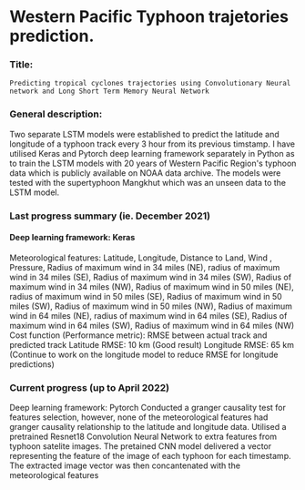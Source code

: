 # Western Pacific Typhoon trajetories prediction. 
### Title: 
```
Predicting tropical cyclones trajectories using Convolutionary Neural network and Long Short Term Memory Neural Network 
```

### General description: 

Two separate LSTM models were established to predict the latitude and longitude of a typhoon track every 3 hour from its previous timstamp. I have utilised Keras and Pytorch deep learning framework separately in Python as to train the LSTM models with 20 years of Western Pacific Region's typhoon data which is publicly available on NOAA data archive. The models were tested with the supertyphoon Mangkhut which was an unseen data to the LSTM model.


### Last progress summary (ie. December 2021)
#### Deep learning framework: Keras
Meteorological features: Latitude, Longitude, Distance to Land, Wind , Pressure, Radius of maximum wind in 34 miles (NE), radius of maximum wind in 34 miles (SE), Radius of maximum wind in 34 miles (SW), Radius of maximum wind in 34 miles (NW), Radius of maximum wind in 50 miles (NE), radius of maximum wind in 50 miles (SE), Radius of maximum wind in 50 miles (SW), Radius of maximum wind in 50 miles (NW), Radius of maximum wind in 64 miles (NE), radius of maximum wind in 64 miles (SE), Radius of maximum wind in 64 miles (SW), Radius of maximum wind in 64 miles (NW)
Cost function (Performance metric): RMSE between actual track and predicted track
Latitude RMSE: 10 km (Good result)
Longitude RMSE: 65 km (Continue to work on the longitude model to reduce RMSE for longitude predictions)

### Current progress (up to April 2022)
Deep learning framework: Pytorch
Conducted a granger causality test for features selection, however, none of the meteorological features had granger causality relationship to the latitude and longitude data. 
Utilised a pretrained Resnet18 Convolution Neural Network to extra features from typhoon satelite images. The pretained CNN model delivered a vector representing the feature of the image of each typhoon for each timestamp. The extracted image vector was then concantenated with the meteorological features 

